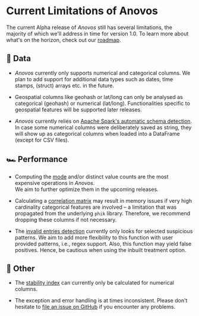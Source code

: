 # Current Limitations of Anovos

The current Alpha release of _Anovos_ still has several limitations, the majority of which we'll address
in time for version 1.0. To learn more about what's on the horizon, check out our [roadmap](roadmap.md).
 
## 🔣 Data
- _Anovos_ currently only supports numerical and categorical columns.
  We plan to add support for additional data types such as dates, time stamps, (struct) arrays etc.
  in the future.

- Geospatial columns like geohash or lat/long can only be analysed as categorical (geohash)
  or numerical (lat/long). Functionalities specific to geospatial features will be supported later releases.

- _Anovos_ currently relies on [Apache Spark's automatic schema detection](https://spark.apache.org/docs/2.2.1/sql-programming-guide.html#inferring-the-schema-using-reflection).
  In case some numerical columns were deliberately saved as string, they will show up as categorical columns when
  loaded into a DataFrame (except for CSV files).

## 🏎 Performance 
- Computing the [mode](../api/data_analyzer/stats_generator.md#measures_of_centraltendency) and/or 
  distinct value counts are the most expensive operations in _Anovos_.  
  We aim to further optimize them in the upcoming releases.

- Calculating a [correlation matrix](../api/data_analyzer/association_evaluator.md#correlation_matrix)
  may result in memory issues if very high cardinality categorical features are involved – a limitation that was
  propagated from the underlying `phik` library. Therefore, we recommend dropping these columns if not necessary.

- The [invalid entries detection](../api/data_analyzer/quality_checker.md#invalidentries_detection)
  currently only looks for selected suspicious patterns. We aim to add more flexibility to this function with user
  provided patterns, i.e., regex support.
  Also, this function may yield false positives. Hence, be cautious when using the inbuilt treatment option.

## 🔩 Other
- The [stability index](../api/drift/detector.md#stabilityindex_computation)
  can currently only be calculated for numerical columns.

- The exception and error handling is at times inconsistent. Please don't hesitate to
  [file an issue on GitHub](https://github.com/anovos/anovos/issues) if you encounter any problems.
